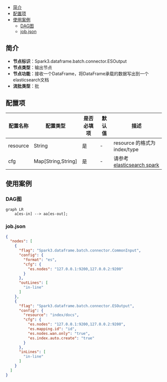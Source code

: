 <!-- TOC -->
  * [简介](#简介)
  * [配置项](#配置项)
  * [使用案例](#使用案例)
    * [DAG图](#dag图)
    * [job.json](#jobjson)
<!-- TOC -->
## 简介

- **节点标识**：Spark3.dataframe.batch.connector.ESOutput
- **节点类型**：输出节点
- **节点功能**：接收一个DataFrame，将DataFrame承载的数据写出到一个elasticsearch文档
- **流批类型**：批

## 配置项

| 配置名称     | 配置类型               | 是否必填项 | 默认值 | 描述                                                                                                |
|----------|--------------------|-------|-----|---------------------------------------------------------------------------------------------------|
| resource | String             | 是     | -   | resource 的格式为 index/type                                                                          |
| cfg      | Map[String,String] | 是     | -   | 请参考[elasticsearch spark](https://www.elastic.co/guide/en/elasticsearch/hadoop/current/spark.html) |

## 使用案例

### DAG图

```mermaid
graph LR
    a[es-in] --> aa[es-out];
```

### job.json

```json
{
  "nodes": [
    {
      "flag": "Spark3.dataframe.batch.connector.CommonInput",
      "config": {
        "format": "es",
        "cfg": {
          "es.nodes": "127.0.0.1:9200,127.0.0.2:9200"
        }
      },
      "outLines": [
        "in-line"
      ]
    },
    {
      "flag": "Spark3.dataframe.batch.connector.ESOutput",
      "config": {
        "resource": "index/docs",
        "cfg": {
          "es.nodes": "127.0.0.1:9200,127.0.0.2:9200",
          "es.mapping.id": "id",
          "es.nodes.wan.only": "true",
          "es.index.auto.create": "true"
        }
      },
      "inLines": [
        "in-line"
      ]
    }
  ]
}
```
